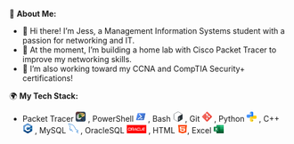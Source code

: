 💫 **About Me:**
- 👋 Hi there! I’m Jess, a Management Information Systems student with a passion for networking and IT.
- 🚀 At the moment, I’m building a home lab with Cisco Packet Tracer to improve my networking skills.
- 🌱 I’m also working toward my CCNA and CompTIA Security+ certifications!

🌍 **My Tech Stack:** 
- Packet Tracer  <img src="https://github.com/jessica-nguyen-dev/jessica-nguyen-dev/blob/main/images/Cisco-Packet-Tracer-098765.png?raw=true" width="18" height="18" /> , PowerShell  <img src="https://github.com/jessica-nguyen-dev/jessica-nguyen-dev/blob/main/images/PowerShell_5.0_icon.png?raw=true" width="18" height="18" /> , Bash  <img src="https://github.com/jessica-nguyen-dev/jessica-nguyen-dev/blob/main/images/Bash_Logo_Colored.svg.png?raw=true" width="18" height="18" /> , Git  <img src="https://github.com/jessica-nguyen-dev/jessica-nguyen-dev/blob/main/images/social.png?raw=true" width="18" height="18" /> , Python  <img src="https://github.com/jessica-nguyen-dev/jessica-nguyen-dev/blob/main/images/python.png?raw=true" width="18" height="18" /> , C++  <img src="https://github.com/jessica-nguyen-dev/jessica-nguyen-dev/blob/main/images/13841574.png?raw=true" width="18" height="18" /> , MySQL  <img src="https://github.com/jessica-nguyen-dev/jessica-nguyen-dev/blob/main/images/programing.png?raw=true" width="18" height="18" /> , OracleSQL   <img src="https://github.com/jessica-nguyen-dev/jessica-nguyen-dev/blob/main/images/Font-Oracle-Logo.png?raw=true" width="35" height="15" /> , HTML  <img src="https://github.com/jessica-nguyen-dev/jessica-nguyen-dev/blob/main/images/html-5.png?raw=true" width="18" height="15" />, Excel  <img src="https://github.com/jessica-nguyen-dev/jessica-nguyen-dev/blob/main/images/microsoft-excel-icon-logo-symbol-free-png%20(1).png?raw=true" width="18" height="15" />
